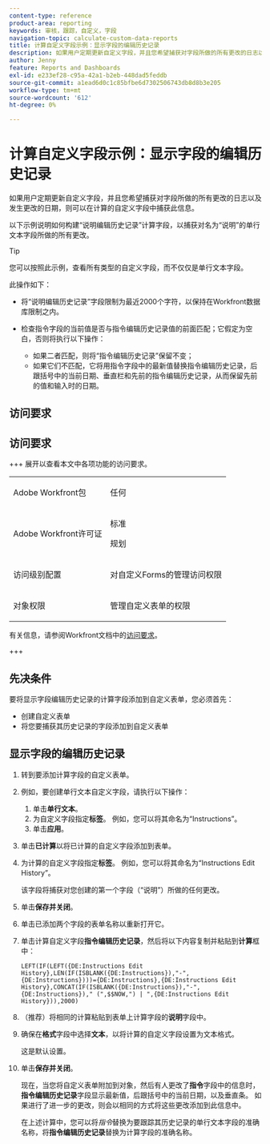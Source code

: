 ```yaml
---
content-type: reference
product-area: reporting
keywords: 审核，跟踪，自定义，字段
navigation-topic: calculate-custom-data-reports
title: 计算自定义字段示例：显示字段的编辑历史记录
description: 如果用户定期更新自定义字段，并且您希望捕获对字段所做的所有更改的日志以及发生更改的日期，则可以在计算的自定义字段中捕获此信息。
author: Jenny
feature: Reports and Dashboards
exl-id: e233ef28-c95a-42a1-b2eb-448dad5feddb
source-git-commit: a1ead6d0c1c85bfbe6d7302506743db8d8b3e205
workflow-type: tm+mt
source-wordcount: '612'
ht-degree: 0%

---
```


# 计算自定义字段示例：显示字段的编辑历史记录

如果用户定期更新自定义字段，并且您希望捕获对字段所做的所有更改的日志以及发生更改的日期，则可以在计算的自定义字段中捕获此信息。

以下示例说明如何构建“说明编辑历史记录”计算字段，以捕获对名为“说明”的单行文本字段所做的所有更改。

>[!TIP]
>
>您可以按照此示例，查看所有类型的自定义字段，而不仅仅是单行文本字段。

此操作如下：

* 将“说明编辑历史记录”字段限制为最近2000个字符，以保持在Workfront数据库限制之内。
* 检查指令字段的当前值是否与指令编辑历史记录值的前面匹配；它假定为空白，否则将执行以下操作：

   * 如果二者匹配，则将“指令编辑历史记录”保留不变；
   * 如果它们不匹配，它将用指令字段中的最新值替换指令编辑历史记录，后跟括号中的当前日期、垂直栏和先前的指令编辑历史记录，从而保留先前的值和输入时的日期。

## 访问要求

## 访问要求

+++ 展开以查看本文中各项功能的访问要求。

<table style="table-layout:auto"> 
 <col> 
 <col> 
 <tbody> 
  <tr> 
   <td> <p>Adobe Workfront包</p> </td> 
   <td><p>任何</p></td> 
  </tr> 
  <tr> 
   <td> <p>Adobe Workfront许可证</p> </td> 
   <td>
      <p>标准</p>
      <p>规划</p></td>
  </tr> 
  <tr> 
   <td><p>访问级别配置</p></td> 
   <td> <p>对自定义Forms的管理访问权限</p> </td> 
  </tr> 
  <tr> 
   <td> <p>对象权限</p> </td> 
   <td> <p>管理自定义表单的权限</p></td> 
  </tr> 
 </tbody> 
</table>

有关信息，请参阅Workfront文档中的[访问要求](/help/quicksilver/administration-and-setup/add-users/access-levels-and-object-permissions/access-level-requirements-in-documentation.md)。

+++

## 先决条件

要将显示字段编辑历史记录的计算字段添加到自定义表单，您必须首先：

* 创建自定义表单
* 将您要捕获其历史记录的字段添加到自定义表单

## 显示字段的编辑历史记录

1. 转到要添加计算字段的自定义表单。

1. 例如，要创建单行文本自定义字段，请执行以下操作：

   1. 单击&#x200B;**单行文本**。
   1. 为自定义字段指定&#x200B;**标签**。 例如，您可以将其命名为“Instructions”。
   1. 单击&#x200B;**应用**。

1. 单击&#x200B;**已计算**&#x200B;以将已计算的自定义字段添加到表单。
1. 为计算的自定义字段指定&#x200B;**标签**。 例如，您可以将其命名为“Instructions Edit History”。

   该字段将捕获对您创建的第一个字段（“说明”）所做的任何更改。

1. 单击&#x200B;**保存并关闭**。
1. 单击已添加两个字段的表单名称以重新打开它。
1. 单击计算自定义字段&#x200B;**指令编辑历史记录**，然后将以下内容复制并粘贴到&#x200B;**计算**&#x200B;框中：

   ```
   LEFT(IF(LEFT({DE:Instructions Edit History},LEN(IF(ISBLANK({DE:Instructions}),"-",{DE:Instructions})))={DE:Instructions},{DE:Instructions Edit History},CONCAT(IF(ISBLANK({DE:Instructions}),"-",{DE:Instructions})," (",$$NOW,") | ",{DE:Instructions Edit History})),2000)
   ```

1. （推荐）将相同的计算粘贴到表单上计算字段的&#x200B;**说明**&#x200B;字段中。
1. 确保在&#x200B;**格式**&#x200B;字段中选择&#x200B;**文本**，以将计算的自定义字段设置为文本格式。

   这是默认设置。

1. 单击&#x200B;**保存并关闭**。

   现在，当您将自定义表单附加到对象，然后有人更改了&#x200B;**指令**&#x200B;字段中的信息时，**指令编辑历史记录**&#x200B;字段显示最新值，后跟括号中的当前日期，以及垂直条。 如果进行了进一步的更改，则会以相同的方式将这些更改添加到此信息中。

   在上述计算中，您可以将&#x200B;*指令*&#x200B;替换为要跟踪其历史记录的单行文本字段的准确名称，将&#x200B;**指令编辑历史记录**&#x200B;替换为计算字段的准确名称。
